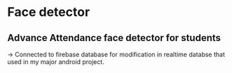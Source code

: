 # Face detector 

## Advance Attendance face detector for students

-> Connected to firebase database for modification in realtime databse that used in my major android project.

